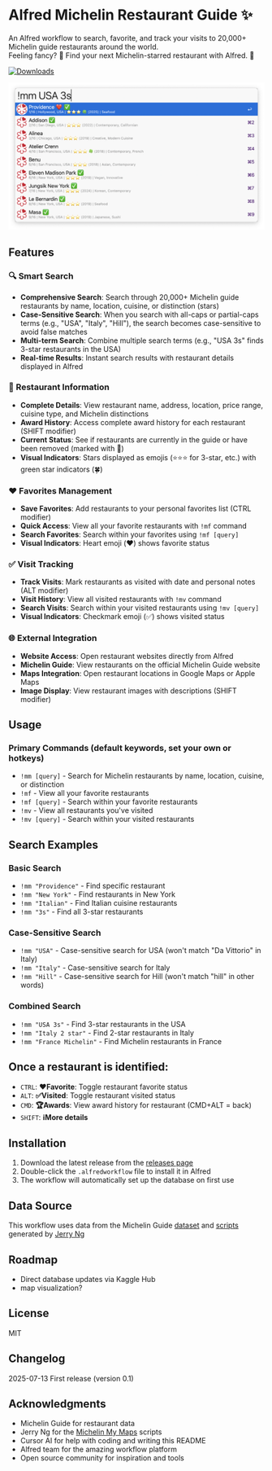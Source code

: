 # Alfred Michelin Restaurant Guide ✨️
An Alfred workflow to search, favorite, and track your visits to 20,000+ Michelin guide restaurants around the world.\
Feeling fancy? 🎩 Find your next Michelin-starred restaurant with Alfred. 🌟

<a href="https://github.com/giovannicoppola/alfred-michelin/releases/latest/">
<img alt="Downloads"
src="https://img.shields.io/github/downloads/giovannicoppola/alfred-michelin/total?color=purple&label=Downloads"><br/>
</a>

![](source/screenshot.png)

## Features

### 🔍 Smart Search
- **Comprehensive Search**: Search through 20,000+ Michelin guide restaurants by name, location, cuisine, or distinction (stars)
- **Case-Sensitive Search**: When you search with all-caps or partial-caps terms (e.g., "USA", "Italy", "Hill"), the search becomes case-sensitive to avoid false matches
- **Multi-term Search**: Combine multiple search terms (e.g., "USA 3s" finds 3-star restaurants in the USA)
- **Real-time Results**: Instant search results with restaurant details displayed in Alfred

### 📍 Restaurant Information
- **Complete Details**: View restaurant name, address, location, price range, cuisine type, and Michelin distinctions
- **Award History**: Access complete award history for each restaurant (SHIFT modifier)
- **Current Status**: See if restaurants are currently in the guide or have been removed (marked with 📜)
- **Visual Indicators**: Stars displayed as emojis (⭐️⭐️⭐️ for 3-star, etc.) with green star indicators (🍀)

### ❤️ Favorites Management
- **Save Favorites**: Add restaurants to your personal favorites list (CTRL modifier)
- **Quick Access**: View all your favorite restaurants with `!mf` command
- **Search Favorites**: Search within your favorites using `!mf [query]`
- **Visual Indicators**: Heart emoji (❤️) shows favorite status

### ✅ Visit Tracking
- **Track Visits**: Mark restaurants as visited with date and personal notes (ALT modifier)
- **Visit History**: View all visited restaurants with `!mv` command
- **Search Visits**: Search within your visited restaurants using `!mv [query]`
- **Visual Indicators**: Checkmark emoji (✅) shows visited status

### 🌐 External Integration
- **Website Access**: Open restaurant websites directly from Alfred
- **Michelin Guide**: View restaurants on the official Michelin Guide website
- **Maps Integration**: Open restaurant locations in Google Maps or Apple Maps
- **Image Display**: View restaurant images with descriptions (SHIFT modifier)


## Usage

### Primary Commands (default keywords, set your own or hotkeys)
- `!mm [query]` - Search for Michelin restaurants by name, location, cuisine, or distinction
- `!mf` - View all your favorite restaurants
- `!mf [query]` - Search within your favorite restaurants
- `!mv` - View all restaurants you've visited
- `!mv [query]` - Search within your visited restaurants

## Search Examples

### Basic Search
- `!mm "Providence"` - Find specific restaurant
- `!mm "New York"` - Find restaurants in New York
- `!mm "Italian"` - Find Italian cuisine restaurants
- `!mm "3s"` - Find all 3-star restaurants

### Case-Sensitive Search
- `!mm "USA"` - Case-sensitive search for USA (won't match "Da Vittorio" in Italy)
- `!mm "Italy"` - Case-sensitive search for Italy
- `!mm "Hill"` - Case-sensitive search for Hill (won't match "hill" in other words)

### Combined Search
- `!mm "USA 3s"` - Find 3-star restaurants in the USA
- `!mm "Italy 2 star"` - Find 2-star restaurants in Italy
- `!mm "France Michelin"` - Find Michelin restaurants in France

## Once a restaurant is identified: 

- `CTRL`: **❤️Favorite**: Toggle restaurant favorite status
- `ALT`: **✅️Visited**: Toggle restaurant visited status
- `CMD`: **🏆️Awards**: View award history for restaurant (CMD+ALT = back)
- `SHIFT`: **ℹ️More details**

## Installation

1. Download the latest release from the [releases page](https://github.com/giovannicoppola/alfred-michelin/releases/latest)
2. Double-click the `.alfredworkflow` file to install it in Alfred
3. The workflow will automatically set up the database on first use

## Data Source

This workflow uses data from the Michelin Guide [dataset](https://www.kaggle.com/datasets/ngshiheng/michelin-guide-restaurants-2021) and [scripts](https://github.com/ngshiheng/michelin-my-maps/tree/main) generated by [Jerry Ng](https://github.com/ngshiheng) 

## Roadmap 

- Direct database updates via Kaggle Hub
- map visualization? 

## License

MIT

## Changelog

2025-07-13 First release (version 0.1)

## Acknowledgments

- Michelin Guide for restaurant data
- Jerry Ng for the [Michelin My Maps](https://github.com/ngshiheng/michelin-my-maps/tree/main) scripts
- Cursor AI for help with coding and writing this README
- Alfred team for the amazing workflow platform
- Open source community for inspiration and tools
 
